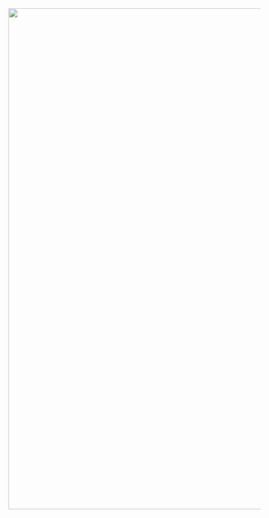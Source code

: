 <img src="https://media.giphy.com/media/3o7abHrsGbV10rCeze/giphy.gif" width="1700" height="1000" />
